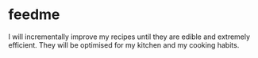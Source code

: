 # feedme
I will incrementally improve my recipes until they are edible and extremely efficient.
They will be optimised for my kitchen and my cooking habits.

